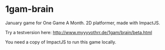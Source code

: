 1gam-brain
==========

January game for One Game A Month. 2D platformer, made with ImpactJS.

Try a testversion here: http://www.myyyvothrr.de/1gam/brain/beta.html

You need a copy of ImpactJS to run this game locally.